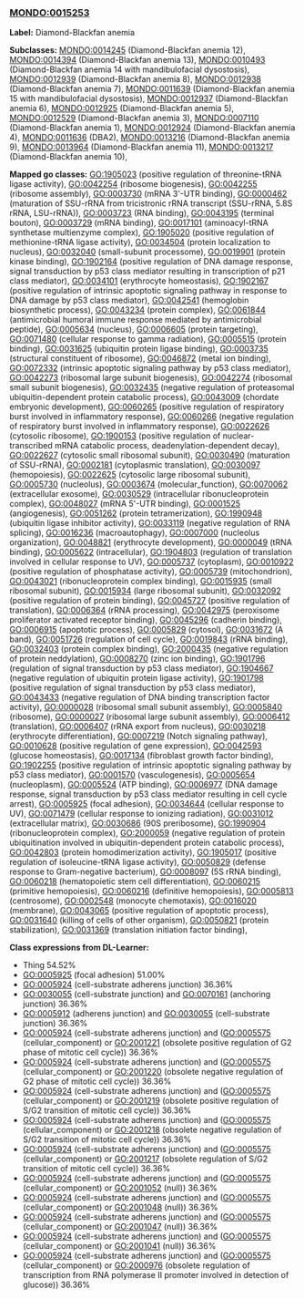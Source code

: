 
### [MONDO:0015253](http://purl.obolibrary.org/obo/MONDO_0015253)
**Label:** Diamond-Blackfan anemia

**Subclasses:** [MONDO:0014245](http://purl.obolibrary.org/obo/MONDO_0014245) (Diamond-Blackfan anemia 12), [MONDO:0014394](http://purl.obolibrary.org/obo/MONDO_0014394) (Diamond-Blackfan anemia 13), [MONDO:0010493](http://purl.obolibrary.org/obo/MONDO_0010493) (Diamond-Blackfan anemia 14 with mandibulofacial dysostosis), [MONDO:0012939](http://purl.obolibrary.org/obo/MONDO_0012939) (Diamond-Blackfan anemia 8), [MONDO:0012938](http://purl.obolibrary.org/obo/MONDO_0012938) (Diamond-Blackfan anemia 7), [MONDO:0011639](http://purl.obolibrary.org/obo/MONDO_0011639) (Diamond-Blackfan anemia 15 with mandibulofacial dysostosis), [MONDO:0012937](http://purl.obolibrary.org/obo/MONDO_0012937) (Diamond-Blackfan anemia 6), [MONDO:0012925](http://purl.obolibrary.org/obo/MONDO_0012925) (Diamond-Blackfan anemia 5), [MONDO:0012529](http://purl.obolibrary.org/obo/MONDO_0012529) (Diamond-Blackfan anemia 3), [MONDO:0007110](http://purl.obolibrary.org/obo/MONDO_0007110) (Diamond-Blackfan anemia 1), [MONDO:0012924](http://purl.obolibrary.org/obo/MONDO_0012924) (Diamond-Blackfan anemia 4), [MONDO:0011636](http://purl.obolibrary.org/obo/MONDO_0011636) (DBA2), [MONDO:0013216](http://purl.obolibrary.org/obo/MONDO_0013216) (Diamond-Blackfan anemia 9), [MONDO:0013964](http://purl.obolibrary.org/obo/MONDO_0013964) (Diamond-Blackfan anemia 11), [MONDO:0013217](http://purl.obolibrary.org/obo/MONDO_0013217) (Diamond-Blackfan anemia 10), 

**Mapped go classes:** [GO:1905023](http://purl.obolibrary.org/obo/GO_1905023) (positive regulation of threonine-tRNA ligase activity), [GO:0042254](http://purl.obolibrary.org/obo/GO_0042254) (ribosome biogenesis), [GO:0042255](http://purl.obolibrary.org/obo/GO_0042255) (ribosome assembly), [GO:0003730](http://purl.obolibrary.org/obo/GO_0003730) (mRNA 3'-UTR binding), [GO:0000462](http://purl.obolibrary.org/obo/GO_0000462) (maturation of SSU-rRNA from tricistronic rRNA transcript (SSU-rRNA, 5.8S rRNA, LSU-rRNA)), [GO:0003723](http://purl.obolibrary.org/obo/GO_0003723) (RNA binding), [GO:0043195](http://purl.obolibrary.org/obo/GO_0043195) (terminal bouton), [GO:0003729](http://purl.obolibrary.org/obo/GO_0003729) (mRNA binding), [GO:0017101](http://purl.obolibrary.org/obo/GO_0017101) (aminoacyl-tRNA synthetase multienzyme complex), [GO:1905020](http://purl.obolibrary.org/obo/GO_1905020) (positive regulation of methionine-tRNA ligase activity), [GO:0034504](http://purl.obolibrary.org/obo/GO_0034504) (protein localization to nucleus), [GO:0032040](http://purl.obolibrary.org/obo/GO_0032040) (small-subunit processome), [GO:0019901](http://purl.obolibrary.org/obo/GO_0019901) (protein kinase binding), [GO:1902164](http://purl.obolibrary.org/obo/GO_1902164) (positive regulation of DNA damage response, signal transduction by p53 class mediator resulting in transcription of p21 class mediator), [GO:0034101](http://purl.obolibrary.org/obo/GO_0034101) (erythrocyte homeostasis), [GO:1902167](http://purl.obolibrary.org/obo/GO_1902167) (positive regulation of intrinsic apoptotic signaling pathway in response to DNA damage by p53 class mediator), [GO:0042541](http://purl.obolibrary.org/obo/GO_0042541) (hemoglobin biosynthetic process), [GO:0043234](http://purl.obolibrary.org/obo/GO_0043234) (protein complex), [GO:0061844](http://purl.obolibrary.org/obo/GO_0061844) (antimicrobial humoral immune response mediated by antimicrobial peptide), [GO:0005634](http://purl.obolibrary.org/obo/GO_0005634) (nucleus), [GO:0006605](http://purl.obolibrary.org/obo/GO_0006605) (protein targeting), [GO:0071480](http://purl.obolibrary.org/obo/GO_0071480) (cellular response to gamma radiation), [GO:0005515](http://purl.obolibrary.org/obo/GO_0005515) (protein binding), [GO:0031625](http://purl.obolibrary.org/obo/GO_0031625) (ubiquitin protein ligase binding), [GO:0003735](http://purl.obolibrary.org/obo/GO_0003735) (structural constituent of ribosome), [GO:0046872](http://purl.obolibrary.org/obo/GO_0046872) (metal ion binding), [GO:0072332](http://purl.obolibrary.org/obo/GO_0072332) (intrinsic apoptotic signaling pathway by p53 class mediator), [GO:0042273](http://purl.obolibrary.org/obo/GO_0042273) (ribosomal large subunit biogenesis), [GO:0042274](http://purl.obolibrary.org/obo/GO_0042274) (ribosomal small subunit biogenesis), [GO:0032435](http://purl.obolibrary.org/obo/GO_0032435) (negative regulation of proteasomal ubiquitin-dependent protein catabolic process), [GO:0043009](http://purl.obolibrary.org/obo/GO_0043009) (chordate embryonic development), [GO:0060265](http://purl.obolibrary.org/obo/GO_0060265) (positive regulation of respiratory burst involved in inflammatory response), [GO:0060266](http://purl.obolibrary.org/obo/GO_0060266) (negative regulation of respiratory burst involved in inflammatory response), [GO:0022626](http://purl.obolibrary.org/obo/GO_0022626) (cytosolic ribosome), [GO:1900153](http://purl.obolibrary.org/obo/GO_1900153) (positive regulation of nuclear-transcribed mRNA catabolic process, deadenylation-dependent decay), [GO:0022627](http://purl.obolibrary.org/obo/GO_0022627) (cytosolic small ribosomal subunit), [GO:0030490](http://purl.obolibrary.org/obo/GO_0030490) (maturation of SSU-rRNA), [GO:0002181](http://purl.obolibrary.org/obo/GO_0002181) (cytoplasmic translation), [GO:0030097](http://purl.obolibrary.org/obo/GO_0030097) (hemopoiesis), [GO:0022625](http://purl.obolibrary.org/obo/GO_0022625) (cytosolic large ribosomal subunit), [GO:0005730](http://purl.obolibrary.org/obo/GO_0005730) (nucleolus), [GO:0003674](http://purl.obolibrary.org/obo/GO_0003674) (molecular_function), [GO:0070062](http://purl.obolibrary.org/obo/GO_0070062) (extracellular exosome), [GO:0030529](http://purl.obolibrary.org/obo/GO_0030529) (intracellular ribonucleoprotein complex), [GO:0048027](http://purl.obolibrary.org/obo/GO_0048027) (mRNA 5'-UTR binding), [GO:0001525](http://purl.obolibrary.org/obo/GO_0001525) (angiogenesis), [GO:0051262](http://purl.obolibrary.org/obo/GO_0051262) (protein tetramerization), [GO:1990948](http://purl.obolibrary.org/obo/GO_1990948) (ubiquitin ligase inhibitor activity), [GO:0033119](http://purl.obolibrary.org/obo/GO_0033119) (negative regulation of RNA splicing), [GO:0016236](http://purl.obolibrary.org/obo/GO_0016236) (macroautophagy), [GO:0007000](http://purl.obolibrary.org/obo/GO_0007000) (nucleolus organization), [GO:0048821](http://purl.obolibrary.org/obo/GO_0048821) (erythrocyte development), [GO:0000049](http://purl.obolibrary.org/obo/GO_0000049) (tRNA binding), [GO:0005622](http://purl.obolibrary.org/obo/GO_0005622) (intracellular), [GO:1904803](http://purl.obolibrary.org/obo/GO_1904803) (regulation of translation involved in cellular response to UV), [GO:0005737](http://purl.obolibrary.org/obo/GO_0005737) (cytoplasm), [GO:0010922](http://purl.obolibrary.org/obo/GO_0010922) (positive regulation of phosphatase activity), [GO:0005739](http://purl.obolibrary.org/obo/GO_0005739) (mitochondrion), [GO:0043021](http://purl.obolibrary.org/obo/GO_0043021) (ribonucleoprotein complex binding), [GO:0015935](http://purl.obolibrary.org/obo/GO_0015935) (small ribosomal subunit), [GO:0015934](http://purl.obolibrary.org/obo/GO_0015934) (large ribosomal subunit), [GO:0032092](http://purl.obolibrary.org/obo/GO_0032092) (positive regulation of protein binding), [GO:0045727](http://purl.obolibrary.org/obo/GO_0045727) (positive regulation of translation), [GO:0006364](http://purl.obolibrary.org/obo/GO_0006364) (rRNA processing), [GO:0042975](http://purl.obolibrary.org/obo/GO_0042975) (peroxisome proliferator activated receptor binding), [GO:0045296](http://purl.obolibrary.org/obo/GO_0045296) (cadherin binding), [GO:0006915](http://purl.obolibrary.org/obo/GO_0006915) (apoptotic process), [GO:0005829](http://purl.obolibrary.org/obo/GO_0005829) (cytosol), [GO:0031672](http://purl.obolibrary.org/obo/GO_0031672) (A band), [GO:0051726](http://purl.obolibrary.org/obo/GO_0051726) (regulation of cell cycle), [GO:0019843](http://purl.obolibrary.org/obo/GO_0019843) (rRNA binding), [GO:0032403](http://purl.obolibrary.org/obo/GO_0032403) (protein complex binding), [GO:2000435](http://purl.obolibrary.org/obo/GO_2000435) (negative regulation of protein neddylation), [GO:0008270](http://purl.obolibrary.org/obo/GO_0008270) (zinc ion binding), [GO:1901796](http://purl.obolibrary.org/obo/GO_1901796) (regulation of signal transduction by p53 class mediator), [GO:1904667](http://purl.obolibrary.org/obo/GO_1904667) (negative regulation of ubiquitin protein ligase activity), [GO:1901798](http://purl.obolibrary.org/obo/GO_1901798) (positive regulation of signal transduction by p53 class mediator), [GO:0043433](http://purl.obolibrary.org/obo/GO_0043433) (negative regulation of DNA binding transcription factor activity), [GO:0000028](http://purl.obolibrary.org/obo/GO_0000028) (ribosomal small subunit assembly), [GO:0005840](http://purl.obolibrary.org/obo/GO_0005840) (ribosome), [GO:0000027](http://purl.obolibrary.org/obo/GO_0000027) (ribosomal large subunit assembly), [GO:0006412](http://purl.obolibrary.org/obo/GO_0006412) (translation), [GO:0006407](http://purl.obolibrary.org/obo/GO_0006407) (rRNA export from nucleus), [GO:0030218](http://purl.obolibrary.org/obo/GO_0030218) (erythrocyte differentiation), [GO:0007219](http://purl.obolibrary.org/obo/GO_0007219) (Notch signaling pathway), [GO:0010628](http://purl.obolibrary.org/obo/GO_0010628) (positive regulation of gene expression), [GO:0042593](http://purl.obolibrary.org/obo/GO_0042593) (glucose homeostasis), [GO:0017134](http://purl.obolibrary.org/obo/GO_0017134) (fibroblast growth factor binding), [GO:1902255](http://purl.obolibrary.org/obo/GO_1902255) (positive regulation of intrinsic apoptotic signaling pathway by p53 class mediator), [GO:0001570](http://purl.obolibrary.org/obo/GO_0001570) (vasculogenesis), [GO:0005654](http://purl.obolibrary.org/obo/GO_0005654) (nucleoplasm), [GO:0005524](http://purl.obolibrary.org/obo/GO_0005524) (ATP binding), [GO:0006977](http://purl.obolibrary.org/obo/GO_0006977) (DNA damage response, signal transduction by p53 class mediator resulting in cell cycle arrest), [GO:0005925](http://purl.obolibrary.org/obo/GO_0005925) (focal adhesion), [GO:0034644](http://purl.obolibrary.org/obo/GO_0034644) (cellular response to UV), [GO:0071479](http://purl.obolibrary.org/obo/GO_0071479) (cellular response to ionizing radiation), [GO:0031012](http://purl.obolibrary.org/obo/GO_0031012) (extracellular matrix), [GO:0030686](http://purl.obolibrary.org/obo/GO_0030686) (90S preribosome), [GO:1990904](http://purl.obolibrary.org/obo/GO_1990904) (ribonucleoprotein complex), [GO:2000059](http://purl.obolibrary.org/obo/GO_2000059) (negative regulation of protein ubiquitination involved in ubiquitin-dependent protein catabolic process), [GO:0042803](http://purl.obolibrary.org/obo/GO_0042803) (protein homodimerization activity), [GO:1905017](http://purl.obolibrary.org/obo/GO_1905017) (positive regulation of isoleucine-tRNA ligase activity), [GO:0050829](http://purl.obolibrary.org/obo/GO_0050829) (defense response to Gram-negative bacterium), [GO:0008097](http://purl.obolibrary.org/obo/GO_0008097) (5S rRNA binding), [GO:0060218](http://purl.obolibrary.org/obo/GO_0060218) (hematopoietic stem cell differentiation), [GO:0060215](http://purl.obolibrary.org/obo/GO_0060215) (primitive hemopoiesis), [GO:0060216](http://purl.obolibrary.org/obo/GO_0060216) (definitive hemopoiesis), [GO:0005813](http://purl.obolibrary.org/obo/GO_0005813) (centrosome), [GO:0002548](http://purl.obolibrary.org/obo/GO_0002548) (monocyte chemotaxis), [GO:0016020](http://purl.obolibrary.org/obo/GO_0016020) (membrane), [GO:0043065](http://purl.obolibrary.org/obo/GO_0043065) (positive regulation of apoptotic process), [GO:0031640](http://purl.obolibrary.org/obo/GO_0031640) (killing of cells of other organism), [GO:0050821](http://purl.obolibrary.org/obo/GO_0050821) (protein stabilization), [GO:0031369](http://purl.obolibrary.org/obo/GO_0031369) (translation initiation factor binding), 

**Class expressions from DL-Learner:**

- Thing 54.52%
- [GO:0005925](http://purl.obolibrary.org/obo/GO_0005925) (focal adhesion) 51.00%
- [GO:0005924](http://purl.obolibrary.org/obo/GO_0005924) (cell-substrate adherens junction) 36.36%
- [GO:0030055](http://purl.obolibrary.org/obo/GO_0030055) (cell-substrate junction) and [GO:0070161](http://purl.obolibrary.org/obo/GO_0070161) (anchoring junction) 36.36%
- [GO:0005912](http://purl.obolibrary.org/obo/GO_0005912) (adherens junction) and [GO:0030055](http://purl.obolibrary.org/obo/GO_0030055) (cell-substrate junction) 36.36%
- [GO:0005924](http://purl.obolibrary.org/obo/GO_0005924) (cell-substrate adherens junction) and ([GO:0005575](http://purl.obolibrary.org/obo/GO_0005575) (cellular_component) or [GO:2001221](http://purl.obolibrary.org/obo/GO_2001221) (obsolete positive regulation of G2 phase of mitotic cell cycle)) 36.36%
- [GO:0005924](http://purl.obolibrary.org/obo/GO_0005924) (cell-substrate adherens junction) and ([GO:0005575](http://purl.obolibrary.org/obo/GO_0005575) (cellular_component) or [GO:2001220](http://purl.obolibrary.org/obo/GO_2001220) (obsolete negative regulation of G2 phase of mitotic cell cycle)) 36.36%
- [GO:0005924](http://purl.obolibrary.org/obo/GO_0005924) (cell-substrate adherens junction) and ([GO:0005575](http://purl.obolibrary.org/obo/GO_0005575) (cellular_component) or [GO:2001219](http://purl.obolibrary.org/obo/GO_2001219) (obsolete positive regulation of S/G2 transition of mitotic cell cycle)) 36.36%
- [GO:0005924](http://purl.obolibrary.org/obo/GO_0005924) (cell-substrate adherens junction) and ([GO:0005575](http://purl.obolibrary.org/obo/GO_0005575) (cellular_component) or [GO:2001218](http://purl.obolibrary.org/obo/GO_2001218) (obsolete negative regulation of S/G2 transition of mitotic cell cycle)) 36.36%
- [GO:0005924](http://purl.obolibrary.org/obo/GO_0005924) (cell-substrate adherens junction) and ([GO:0005575](http://purl.obolibrary.org/obo/GO_0005575) (cellular_component) or [GO:2001217](http://purl.obolibrary.org/obo/GO_2001217) (obsolete regulation of S/G2 transition of mitotic cell cycle)) 36.36%
- [GO:0005924](http://purl.obolibrary.org/obo/GO_0005924) (cell-substrate adherens junction) and ([GO:0005575](http://purl.obolibrary.org/obo/GO_0005575) (cellular_component) or [GO:2001052](http://purl.obolibrary.org/obo/GO_2001052) (null)) 36.36%
- [GO:0005924](http://purl.obolibrary.org/obo/GO_0005924) (cell-substrate adherens junction) and ([GO:0005575](http://purl.obolibrary.org/obo/GO_0005575) (cellular_component) or [GO:2001048](http://purl.obolibrary.org/obo/GO_2001048) (null)) 36.36%
- [GO:0005924](http://purl.obolibrary.org/obo/GO_0005924) (cell-substrate adherens junction) and ([GO:0005575](http://purl.obolibrary.org/obo/GO_0005575) (cellular_component) or [GO:2001047](http://purl.obolibrary.org/obo/GO_2001047) (null)) 36.36%
- [GO:0005924](http://purl.obolibrary.org/obo/GO_0005924) (cell-substrate adherens junction) and ([GO:0005575](http://purl.obolibrary.org/obo/GO_0005575) (cellular_component) or [GO:2001041](http://purl.obolibrary.org/obo/GO_2001041) (null)) 36.36%
- [GO:0005924](http://purl.obolibrary.org/obo/GO_0005924) (cell-substrate adherens junction) and ([GO:0005575](http://purl.obolibrary.org/obo/GO_0005575) (cellular_component) or [GO:2000976](http://purl.obolibrary.org/obo/GO_2000976) (obsolete regulation of transcription from RNA polymerase II promoter involved in detection of glucose)) 36.36%


